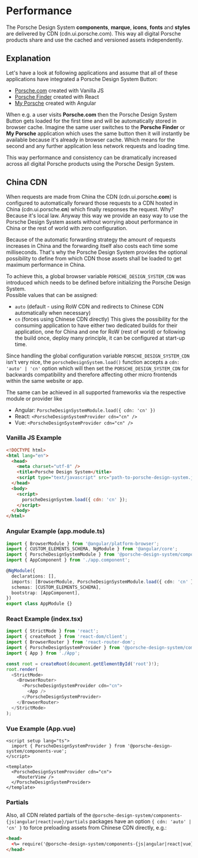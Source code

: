 # Performance

The Porsche Design System **components**, **marque**, **icons**, **fonts** and **styles** are delivered by CDN
(cdn.ui.porsche.com). This way all digital Porsche products share and use the cached and versioned assets independently.

<TableOfContents></TableOfContents>

## Explanation

Let's have a look at following applications and assume that all of these applications have integrated a Porsche Design
System Button:

- [Porsche.com](https://www.porsche.com) created with Vanilla JS
- [Porsche Finder](https://finder.porsche.com) created with React
- [My Porsche](https://login.porsche.com/login) created with Angular

When e.g. a user visits **Porsche.com** then the Porsche Design System Button gets loaded for the first time and will be
automatically stored in browser cache. Imagine the same user switches to the **Porsche Finder** or **My Porsche**
application which uses the same button then it will instantly be available because it's already in browser cache. Which
means for the second and any further application less network requests and loading time.

This way performance and consistency can be dramatically increased across all digital Porsche products using the Porsche
Design System.

## China CDN

When requests are made from China the CDN (cdn.ui.porsche.**com**) is configured to automatically forward those requests
to a CDN hosted in China (cdn.ui.porsche.**cn**) which finally responses the request. Why? Because it's local law.
Anyway this way we provide an easy way to use the Porsche Design System assets without worrying about performance in
China or the rest of world with zero configuration.

Because of the automatic forwarding strategy the amount of requests increases in China and the forwarding itself also
costs each time some milliseconds. That's why the Porsche Design System provides the optional possibility to define from
which CDN those assets shall be loaded to get maximum performance in China.

To achieve this, a global browser variable `PORSCHE_DESIGN_SYSTEM_CDN` was introduced which needs to be defined before
initializing the Porsche Design System.  
Possible values that can be assigned:

- `auto` (default - using RoW CDN and redirects to Chinese CDN automatically when necessary)
- `cn` (forces using Chinese CDN directly) This gives the possibility for the consuming application to have either two
  dedicated builds for their application, one for China and one for RoW (rest of world) or following the build once,
  deploy many principle, it can be configured at start-up time.

Since handling the global configuration variable `PORSCHE_DESIGN_SYSTEM_CDN` isn't very nice, the
`porscheDesignSystem.load()` function accepts a `cdn: 'auto' | 'cn'` option which will then set the
`PORSCHE_DESIGN_SYSTEM_CDN` for backwards compatibility and therefore affecting other micro frontends within the same
website or app.

The same can be achieved in all supported frameworks via the respective module or provider like

- Angular: `PorscheDesignSystemModule.load({ cdn: 'cn' })`
- React: `<PorscheDesignSystemProvider cdn="cn" />`
- Vue: `<PorscheDesignSystemProvider cdn="cn" />`

### Vanilla JS Example

```html
<!DOCTYPE html>
<html lang="en">
  <head>
    <meta charset="utf-8" />
    <title>Porsche Design System</title>
    <script type="text/javascript" src="path-to-porsche-design-system.js"></script>
  </head>
  <body>
    <script>
      porscheDesignSystem.load({ cdn: 'cn' });
    </script>
  </body>
</html>
```

### Angular Example (app.module.ts)

```ts
import { BrowserModule } from '@angular/platform-browser';
import { CUSTOM_ELEMENTS_SCHEMA, NgModule } from '@angular/core';
import { PorscheDesignSystemModule } from '@porsche-design-system/components-angular';
import { AppComponent } from './app.component';

@NgModule({
  declarations: [],
  imports: [BrowserModule, PorscheDesignSystemModule.load({ cdn: 'cn' })],
  schemas: [CUSTOM_ELEMENTS_SCHEMA],
  bootstrap: [AppComponent],
})
export class AppModule {}
```

### React Example (index.tsx)

```ts
import { StrictMode } from 'react';
import { createRoot } from 'react-dom/client';
import { BrowserRouter } from 'react-router-dom';
import { PorscheDesignSystemProvider } from '@porsche-design-system/components-react';
import { App } from './App';

const root = createRoot(document.getElementById('root')!);
root.render(
  <StrictMode>
    <BrowserRouter>
      <PorscheDesignSystemProvider cdn="cn">
        <App />
      </PorscheDesignSystemProvider>
    </BrowserRouter>
  </StrictMode>
);
```

### Vue Example (App.vue)

```vue
<script setup lang="ts">
  import { PorscheDesignSystemProvider } from '@porsche-design-system/components-vue';
</script>

<template>
  <PorscheDesignSystemProvider cdn="cn">
    <RouterView />
  </PorscheDesignSystemProvider>
</template>
```

### Partials

Also, all CDN related partials of the `@porsche-design-system/components-{js|angular|react|vue}/partials` packages have
an option `{ cdn: 'auto' | 'cn' }` to force preloading assets from Chinese CDN directly, e.g.:

<!-- prettier-ignore -->
```html
<head>
  <%= require('@porsche-design-system/components-{js|angular|react|vue}/partials').getFontFaceStylesheet({ cdn: 'cn' }) %>
</head>
```
